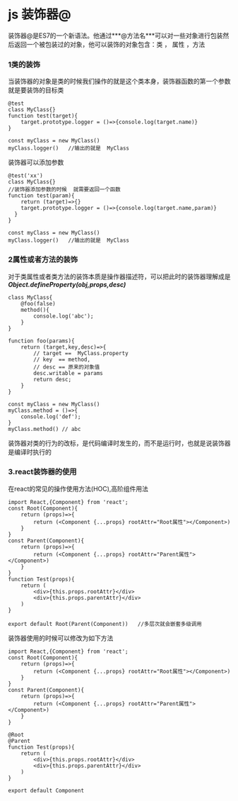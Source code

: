 # js 装饰器@

装饰器@是ES7的一个新语法。他通过***@方法名***可以对一些对象进行包装然后返回一个被包装过的对象，他可以装饰的对象包含：类  ， 属性 ，方法

### 1类的装饰

当装饰器的对象是类的时候我们操作的就是这个类本身，装饰器函数的第一个参数就是要装饰的目标类

```
@test
class MyClass{}
function test(target){
	target.prototype.logger = ()=>{console.log(target.name)}
}

const myClass = new MyClass()
myClass.logger()   //输出的就是  MyClass
```

装饰器可以添加参数

```
@test('xx')
class MyClass{}
//装饰器添加参数的时候  就需要返回一个函数
function test(param){
	return (target)=>{}
    target.prototype.logger = ()=>{console.log(target.name,param)}
  }
}

const myClass = new MyClass()
myClass.logger()   //输出的就是  MyClass
```



### 2属性或者方法的装饰

对于类属性或者类方法的装饰本质是操作器描述符，可以把此时的装饰器理解成是***Object.defineProperty(obj,props,desc)***

```
class MyClass{
	@foo(false)
	method(){
		console.log('abc');
	}
}

function foo(params){
	return (target,key,desc)=>{
		// target ==  MyClass.property
		// key  == method,
		// desc == 原来的对象值
		desc.writable = params
		return desc;
	}
}

const myClass = new MyClass()
myClass.method = ()=>{
	console.log('def');
}
myClass.method() // abc

```

装饰器对类的行为的改标，是代码编译时发生的，而不是运行时，也就是说装饰器是编译时执行的

### 3.react装饰器的使用

在react的常见的操作使用方法(HOC),高阶组件用法

```
import React,{Component} from 'react';
const Root(Component){
	return (props)=>{
		return (<Component {...props} rootAttr="Root属性"></Component>)
	}
}
const Parent(Component){
	return (props)=>{
		return (<Component {...props} rootAttr="Parent属性"></Component>)
	}
}
function Test(props){
	return (
		<div>{this.props.rootAttr}</div>
		<div>{this.props.parentAttr}</div>
	)
}

export default Root(Parent(Component))   //多层次就会嵌套多级调用
```

装饰器使用的时候可以修改为如下方法

```
import React,{Component} from 'react';
const Root(Component){
	return (props)=>{
		return (<Component {...props} rootAttr="Root属性"></Component>)
	}
}
const Parent(Component){
	return (props)=>{
		return (<Component {...props} rootAttr="Parent属性"></Component>)
	}
}

@Root
@Parent
function Test(props){
	return (
		<div>{this.props.rootAttr}</div>
		<div>{this.props.parentAttr}</div>
	)
}

export default Component
```

